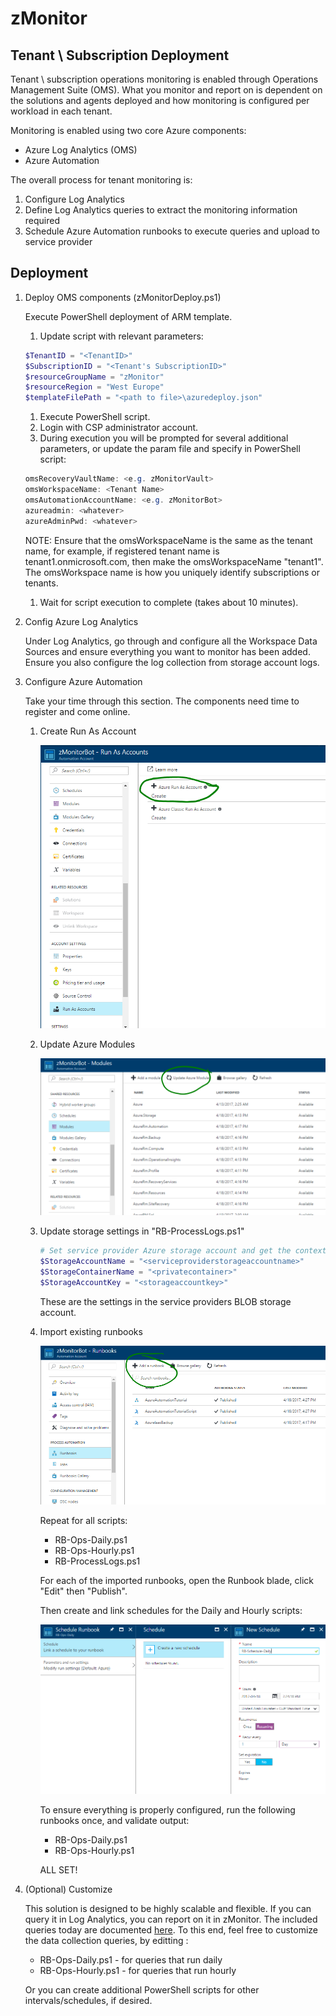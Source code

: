 # zMonitor

## Tenant \ Subscription Deployment

Tenant \ subscription operations monitoring is enabled through Operations Management Suite (OMS). What you monitor and report on is dependent on the solutions and agents deployed and how monitoring is configured per workload in each tenant.

Monitoring is enabled using two core Azure components:

* Azure Log Analytics (OMS)
* Azure Automation

The overall process for tenant monitoring is:

1. Configure Log Analytics
1. Define Log Analytics queries to extract the monitoring information required
1. Schedule Azure Automation runbooks to execute queries and upload to service provider

## Deployment

1. Deploy OMS components (zMonitorDeploy.ps1)

    Execute PowerShell deployment of ARM template.

    1. Update script with relevant parameters:
    ```PowerShell
    $TenantID = "<TenantID>"
    $SubscriptionID = "<Tenant's SubscriptionID>"
    $resourceGroupName = "zMonitor"
    $resourceRegion = "West Europe"
    $templateFilePath = "<path to file>\azuredeploy.json"
    ```
    1. Execute PowerShell script.
    1. Login with CSP administrator account.
    1. During execution you will be prompted for several additional parameters, or update the param file and specify in PowerShell script:
    ```PowerShell
    omsRecoveryVaultName: <e.g. zMonitorVault>
    omsWorkspaceName: <Tenant Name>
    omsAutomationAccountName: <e.g. zMonitorBot>
    azureadmin: <whatever>
    azureAdminPwd: <whatever>
    ```
    NOTE: Ensure that the omsWorkspaceName is the same as the tenant name, for example, if registered tenant name is tenant1.onmicrosoft.com, then make the omsWorkspaceName "tenant1". The omsWorkspace name is how you uniquely identify subscriptions or tenants.

    1. Wait for script execution to complete (takes about 10 minutes).

1. Config Azure Log Analytics

    Under Log Analytics, go through and configure all the Workspace Data Sources and ensure everything you want to monitor has been added. Ensure you also configure the log collection from storage account logs.

1. Configure Azure Automation

    Take your time through this section. The components need time to register and come online.

    1. Create Run As Account

        ![Create Run As Account](images/snip_20170418162910.png)

    1. Update Azure Modules

        ![Update Azure Modules](images/snip_20170418163558.png)

    1. Update storage settings in "RB-ProcessLogs.ps1"

        ```PowerShell
        # Set service provider Azure storage account and get the context
        $StorageAccountName = "<serviceproviderstorageaccountname>"
        $StorageContainerName = "<privatecontainer>"
        $StorageAccountKey = "<storageaccountkey>"
        ```
        These are the settings in the service providers BLOB storage account.

    1. Import existing runbooks

        ![Import Runbooks](images/snip_20170418164421.png)

        Repeat for all scripts:
        * RB-Ops-Daily.ps1
        * RB-Ops-Hourly.ps1
        * RB-ProcessLogs.ps1

        For each of the imported runbooks, open the Runbook blade, click "Edit" then "Publish".

        Then create and link schedules for the Daily and Hourly scripts:

        ![Example: Schedule Daily Runbook](images/snip_20170418185502.png)

        To ensure everything is properly configured, run the following runbooks once, and validate output:
        * RB-Ops-Daily.ps1
        * RB-Ops-Hourly.ps1

        ALL SET!

1. (Optional) Customize

    This solution is designed to be highly scalable and flexible. If you can query it in Log Analytics, you can report on it in zMonitor. The included queries today are documented [here](Log-Reports.md). To this end, feel free to customize the data collection queries, by editting :

    * RB-Ops-Daily.ps1 - for queries that run daily
    * RB-Ops-Hourly.ps1 - for queries that run hourly

    Or you can create additional PowerShell scripts for other intervals/schedules, if desired.
